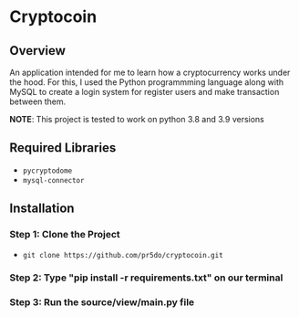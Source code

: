 # Cryptocoin

## Overview

An application intended for me to learn how a cryptocurrency works under the hood. For this, I used the Python programmming language along with MySQL to create a login system for register users and make transaction between them. 

**NOTE**: This project is tested to work on python 3.8 and 3.9 versions

## Required Libraries

- `pycryptodome`
- `mysql-connector`

## Installation

### Step 1: Clone the Project
- `git clone https://github.com/pr5do/cryptocoin.git`

### Step 2: Type "pip install -r requirements.txt" on our terminal

### Step 3: Run the source/view/main.py file





